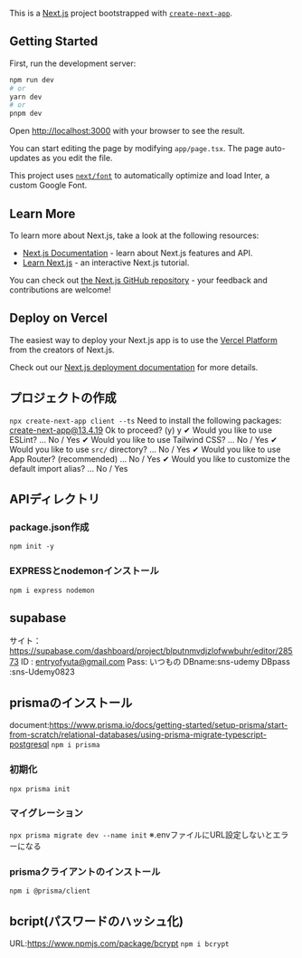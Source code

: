 This is a [Next.js](https://nextjs.org/) project bootstrapped with [`create-next-app`](https://github.com/vercel/next.js/tree/canary/packages/create-next-app).

## Getting Started

First, run the development server:

```bash
npm run dev
# or
yarn dev
# or
pnpm dev
```

Open [http://localhost:3000](http://localhost:3000) with your browser to see the result.

You can start editing the page by modifying `app/page.tsx`. The page auto-updates as you edit the file.

This project uses [`next/font`](https://nextjs.org/docs/basic-features/font-optimization) to automatically optimize and load Inter, a custom Google Font.

## Learn More

To learn more about Next.js, take a look at the following resources:

- [Next.js Documentation](https://nextjs.org/docs) - learn about Next.js features and API.
- [Learn Next.js](https://nextjs.org/learn) - an interactive Next.js tutorial.

You can check out [the Next.js GitHub repository](https://github.com/vercel/next.js/) - your feedback and contributions are welcome!

## Deploy on Vercel

The easiest way to deploy your Next.js app is to use the [Vercel Platform](https://vercel.com/new?utm_medium=default-template&filter=next.js&utm_source=create-next-app&utm_campaign=create-next-app-readme) from the creators of Next.js.

Check out our [Next.js deployment documentation](https://nextjs.org/docs/deployment) for more details.

## プロジェクトの作成
```npx create-next-app client --ts```
Need to install the following packages:
  create-next-app@13.4.19
Ok to proceed? (y) y
✔ Would you like to use ESLint? … No / Yes
✔ Would you like to use Tailwind CSS? … No / Yes
✔ Would you like to use `src/` directory? … No / Yes
✔ Would you like to use App Router? (recommended) … No / Yes
✔ Would you like to customize the default import alias? … No / Yes

## APIディレクトリ
### package.json作成
```npm init -y```
### EXPRESSとnodemonインストール
```npm i express nodemon```

## supabase
サイト：https://supabase.com/dashboard/project/blputnmvdjzlofwwbuhr/editor/28573
ID : entryofyuta@gmail.com
Pass: いつもの
DBname:sns-udemy
DBpass :sns-Udemy0823

## prismaのインストール
document:https://www.prisma.io/docs/getting-started/setup-prisma/start-from-scratch/relational-databases/using-prisma-migrate-typescript-postgresql
```npm i prisma```
### 初期化
```npx prisma init```
### マイグレーション
```npx prisma migrate dev --name init```
※.envファイルにURL設定しないとエラーになる
### prismaクライアントのインストール
```npm i @prisma/client```

## bcript(パスワードのハッシュ化)
URL:https://www.npmjs.com/package/bcrypt
```npm i bcrypt```